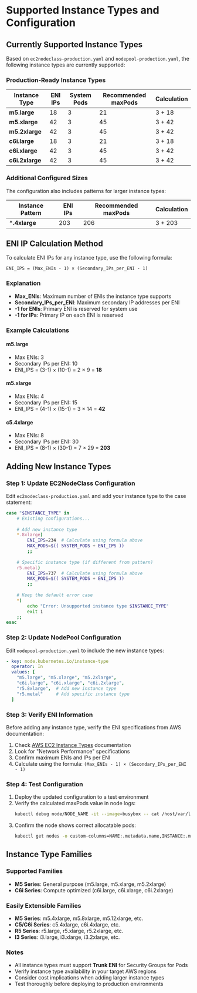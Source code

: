 # Supported Instance Types and Configuration

## Currently Supported Instance Types

Based on `ec2nodeclass-production.yaml` and `nodepool-production.yaml`, the following instance types are currently supported:

### Production-Ready Instance Types

| Instance Type | ENI IPs | System Pods | Recommended maxPods | Calculation |
|---------------|---------|-------------|-------------------|-------------|
| **m5.large** | 18 | 3 | 21 | 3 + 18 |
| **m5.xlarge** | 42 | 3 | 45 | 3 + 42 |
| **m5.2xlarge** | 42 | 3 | 45 | 3 + 42 |
| **c6i.large** | 18 | 3 | 21 | 3 + 18 |
| **c6i.xlarge** | 42 | 3 | 45 | 3 + 42 |
| **c6i.2xlarge** | 42 | 3 | 45 | 3 + 42 |

### Additional Configured Sizes

The configuration also includes patterns for larger instance types:

| Instance Pattern | ENI IPs | Recommended maxPods | Calculation |
|-----------------|---------|-------------------|-------------|
| ***.4xlarge** | 203 | 206 | 3 + 203 |

## ENI IP Calculation Method

To calculate ENI IPs for any instance type, use the following formula:

```
ENI_IPS = (Max_ENIs - 1) × (Secondary_IPs_per_ENI - 1)
```

### Explanation
- **Max_ENIs**: Maximum number of ENIs the instance type supports
- **Secondary_IPs_per_ENI**: Maximum secondary IP addresses per ENI
- **-1 for ENIs**: Primary ENI is reserved for system use
- **-1 for IPs**: Primary IP on each ENI is reserved

### Example Calculations

#### m5.large
- Max ENIs: 3
- Secondary IPs per ENI: 10
- ENI_IPS = (3-1) × (10-1) = 2 × 9 = **18**

#### m5.xlarge
- Max ENIs: 4  
- Secondary IPs per ENI: 15
- ENI_IPS = (4-1) × (15-1) = 3 × 14 = **42**

#### c5.4xlarge
- Max ENIs: 8
- Secondary IPs per ENI: 30
- ENI_IPS = (8-1) × (30-1) = 7 × 29 = **203**

## Adding New Instance Types

### Step 1: Update EC2NodeClass Configuration

Edit `ec2nodeclass-production.yaml` and add your instance type to the case statement:

```bash
case "$INSTANCE_TYPE" in
    # Existing configurations...
    
    # Add new instance type
    *.8xlarge)
        ENI_IPS=234  # Calculate using formula above
        MAX_PODS=$(( SYSTEM_PODS + ENI_IPS ))
        ;;
    
    # Specific instance type (if different from pattern)
    r5.metal)
        ENI_IPS=737  # Calculate using formula above
        MAX_PODS=$(( SYSTEM_PODS + ENI_IPS ))
        ;;
        
    # Keep the default error case
    *)
        echo "Error: Unsupported instance type $INSTANCE_TYPE"
        exit 1
    ;;
esac
```

### Step 2: Update NodePool Configuration

Edit `nodepool-production.yaml` to include the new instance types:

```yaml
- key: node.kubernetes.io/instance-type
  operator: In
  values: [
    "m5.large", "m5.xlarge", "m5.2xlarge", 
    "c6i.large", "c6i.xlarge", "c6i.2xlarge",
    "r5.8xlarge",  # Add new instance type
    "r5.metal"     # Add specific instance type
  ]
```

### Step 3: Verify ENI Information

Before adding any instance type, verify the ENI specifications from AWS documentation:

1. Check [AWS EC2 Instance Types](https://aws.amazon.com/ec2/instance-types/) documentation
2. Look for "Network Performance" specifications
3. Confirm maximum ENIs and IPs per ENI
4. Calculate using the formula: `(Max_ENIs - 1) × (Secondary_IPs_per_ENI - 1)`

### Step 4: Test Configuration

1. Deploy the updated configuration to a test environment
2. Verify the calculated maxPods value in node logs:
   ```bash
   kubectl debug node/NODE_NAME -it --image=busybox -- cat /host/var/log/mixed-deployment-calc.log
   ```
3. Confirm the node shows correct allocatable pods:
   ```bash
   kubectl get nodes -o custom-columns=NAME:.metadata.name,INSTANCE:.metadata.labels.node\\.kubernetes\\.io/instance-type,MAXPODS:.status.allocatable.pods
   ```

## Instance Type Families

### Supported Families
- **M5 Series**: General purpose (m5.large, m5.xlarge, m5.2xlarge)
- **C6i Series**: Compute optimized (c6i.large, c6i.xlarge, c6i.2xlarge)

### Easily Extensible Families
- **M5 Series**: m5.4xlarge, m5.8xlarge, m5.12xlarge, etc.
- **C5/C6i Series**: c5.4xlarge, c6i.4xlarge, etc.
- **R5 Series**: r5.large, r5.xlarge, r5.2xlarge, etc.
- **I3 Series**: i3.large, i3.xlarge, i3.2xlarge, etc.

### Notes
- All instance types must support **Trunk ENI** for Security Groups for Pods
- Verify instance type availability in your target AWS regions
- Consider cost implications when adding larger instance types
- Test thoroughly before deploying to production environments
